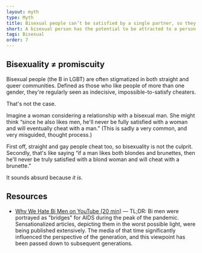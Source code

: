 ```yaml
---
layout: myth
type: Myth
title: Bisexual people can’t be satisfied by a single partner, so they will cheat.
short: A bisexual person has the potential to be attracted to a person of any sex / gender. They are not more likely to want to be with more than one person at a time. Whether someone cheats on their partner is not related to their sexual orientation.
tags: Bisexual
order: 7
---
```


## Bisexuality ≠ promiscuity
Bisexual people (the B in LGBT) are often stigmatized in both straight and queer communities. Defined as those who like people of more than one gender, they're regularly seen as indecisive, impossible-to-satisfy cheaters. 

That's not the case.

Imagine a woman considering a relationship with a bisexual man. She might think “since he also likes men, he'll never be fully satisfied with a woman and will eventually cheat with a man.” (This is sadly a very common, and very misguided, thought process.)

First off, straight and gay people cheat too, so bisexuality is not the culprit. Secondly, that's like saying “if a man likes both blondes and brunettes, then he'll never be truly satisfied with a blond woman and will cheat with a brunette.” 

It sounds absurd because *it is*.

## Resources
- [Why We Hate Bi Men on YouTube (20 min)](https://youtu.be/IbHhIeYL9no) — TL;DR: Bi men were portrayed as "bridges" for AIDS during the peak of the pandemic. Sensationalized articles, depicting them in the worst possible light, were being published extensively. The media of that time significantly influenced the perspective of the generation, and this viewpoint has been passed down to subsequent generations.